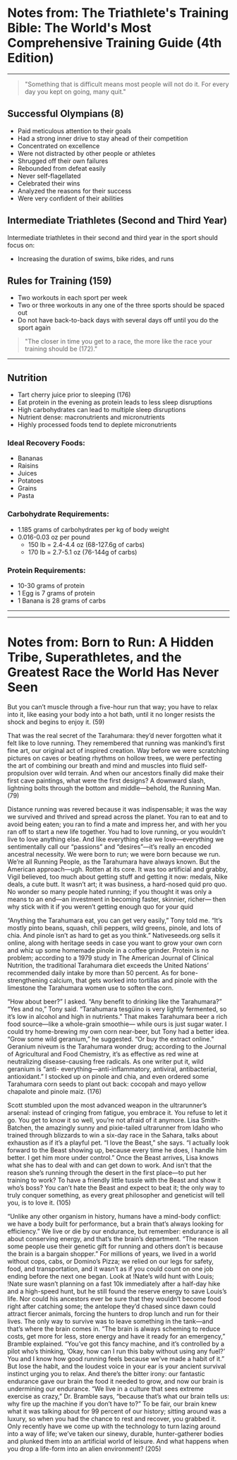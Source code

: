 # Notes from: The Triathlete's Training Bible: The World's Most Comprehensive Training Guide (4th Edition)

---

> "Something that is difficult means most people will not do it. For every day you kept on going, many quit."

## Successful Olympians (8)

- Paid meticulous attention to their goals
- Had a strong inner drive to stay ahead of their competition
- Concentrated on excellence
- Were not distracted by other people or athletes
- Shrugged off their own failures
- Rebounded from defeat easily
- Never self-flagellated
- Celebrated their wins
- Analyzed the reasons for their success
- Were very confident of their abilities

## Intermediate Triathletes (Second and Third Year)

Intermediate triathletes in their second and third year in the sport should focus on:
- Increasing the duration of swims, bike rides, and runs

## Rules for Training (159)

- Two workouts in each sport per week
- Two or three workouts in any one of the three sports should be spaced out
- Do not have back-to-back days with several days off until you do the sport again

> "The closer in time you get to a race, the more like the race your training should be (172)."

---

## Nutrition

- Tart cherry juice prior to sleeping (176)
- Eat protein in the evening as protein leads to less sleep disruptions
- High carbohydrates can lead to multiple sleep disruptions
- Nutrient dense: macronutrients and micronutrients
- Highly processed foods tend to deplete micronutrients

### Ideal Recovery Foods:

- Bananas
- Raisins
- Juices
- Potatoes
- Grains
- Pasta

### Carbohydrate Requirements:
- 1.185 grams of carbohydrates per kg of body weight
- 0.016-0.03 oz per pound
  - 150 lb = 2.4-4.4 oz (68-127.6g of carbs)
  - 170 lb = 2.7-5.1 oz (76-144g of carbs)

### Protein Requirements:
- 10-30 grams of protein
- 1 Egg is 7 grams of protein
- 1 Banana is 28 grams of carbs



---
---


# Notes from: Born to Run: A Hidden Tribe, Superathletes, and the Greatest Race the World Has Never Seen 
But you can’t muscle through a five-hour run that 
way; you have to relax into it, like easing your body 
into a hot bath, until it no longer resists the shock 
and begins to enjoy it. (59) 

That was the real secret of the Tarahumara: they’d 
never forgotten what it felt like to love running. 
They remembered that running was mankind’s first 
fine art, our original act of inspired creation. Way 
before we were scratching pictures on caves or beating 
rhythms on hollow trees, we were perfecting the art 
of combining our breath and mind and muscles into fluid 
self-propulsion over wild terrain. And when our ancestors 
finally did make their first cave paintings, what were 
the first designs? A downward slash, lightning bolts 
through the bottom and middle—behold, the Running 
Man. 
(79)

Distance running was revered because it was indispensable; 
it was the way we survived and thrived and spread across 
the planet. You ran to eat and to avoid being eaten; 
you ran to find a mate and impress her, and with her 
you ran off to start a new life together. You had to 
love running, or you wouldn’t live to love anything 
else. And like everything else we love—everything 
we sentimentally call our “passions” and “desires”—it’s 
really an encoded ancestral necessity. We were born 
to run; we were born because we run. We’re all Running 
People, as the Tarahumara have always known. 
But the American approach—ugh. Rotten at its core. 
It was too artificial and grabby, Vigil believed, too 
much about getting stuff and getting it now: medals, 
Nike deals, a cute butt. It wasn’t art; it was business, 
a hard-nosed quid pro quo. No wonder so many people 
hated running; if you thought it was only a means to 
an end—an investment in becoming faster, skinnier, 
richer— then why stick with it if you weren’t getting 
enough quo for your quid 

“Anything the Tarahumara eat, you can get very easily,” 
Tony told me. “It’s mostly pinto beans, squash, 
chili peppers, wild greens, pinole, and lots of chia. 
And pinole isn’t as hard to get as you think.” 
Nativeseeds.org sells it online, along with heritage 
seeds in case you want to grow your own corn and whiz 
up some homemade pinole in a coffee grinder. Protein 
is no problem; according to a 1979 study in The American 
Journal of Clinical Nutrition, the traditional Tarahumara 
diet exceeds the United Nations’ recommended daily 
intake by more than 50 percent. As for bone-strengthening 
calcium, that gets worked into tortillas and pinole 
with the limestone the Tarahumara women use to soften 
the corn. 

“How about beer?” I asked. “Any benefit to drinking 
like the Tarahumara?” 
“Yes and no,” Tony said. “Tarahumara tesgüino 
is very lightly fermented, so it’s low in alcohol 
and high in nutrients.” That makes Tarahumara beer 
a rich food source—like a whole-grain smoothie— 
while ours is just sugar water. I could try home-brewing 
my own corn near-beer, but Tony had a better idea. 
“Grow some wild geranium,” he suggested. “Or 
buy the extract online.” Geranium niveum is the Tarahumara 
wonder drug; according to the Journal of Agricultural 
and Food Chemistry, it’s as effective as red wine 
at neutralizing disease-causing free radicals. As one 
writer put it, wild geranium is “anti- everything—anti-inflammatory, 
antiviral, antibacterial, antioxidant.” 
I stocked up on pinole and chia, and even ordered some 
Tarahumara corn seeds to plant out back: cocopah and 
mayo yellow chapalote and pinole maiz. 
(176)

Scott stumbled upon the most advanced weapon in the 
ultrarunner’s arsenal: instead of cringing from fatigue, 
you embrace it. You refuse to let it go. You get to 
know it so well, you’re not afraid of it anymore. 
Lisa Smith-Batchen, the amazingly sunny and pixie-tailed 
ultrarunner from Idaho who trained through blizzards 
to win a six-day race in the Sahara, talks about exhaustion 
as if it’s a playful pet. “I love the Beast,” 
she says. “I actually look forward to the Beast showing 
up, because every time he does, I handle him better. 
I get him more under control.” Once the Beast arrives, 
Lisa knows what she has to deal with and can get down 
to work. And isn’t that the reason she’s running 
through the desert in the first place—to put her 
training to work? To have a friendly little tussle 
with the Beast and show it who’s boss? You can’t 
hate the Beast and expect to beat it; the only way 
to truly conquer something, as every great philosopher 
and geneticist will tell you, is to love it. (105) 

“Unlike any other organism in history, humans have 
a mind-body conflict: we have a body built for performance, 
but a brain that’s always looking for efficiency.” 
We live or die by our endurance, but remember: endurance 
is all about conserving energy, and that’s the brain’s 
department. “The reason some people use their genetic 
gift for running and others don’t is because the 
brain is a bargain shopper.” 
For millions of years, we lived in a world without 
cops, cabs, or Domino’s Pizza; we relied on our legs 
for safety, food, and transportation, and it wasn’t 
as if you could count on one job ending before the 
next one began. Look at !Nate’s wild hunt with Louis; 
!Nate sure wasn’t planning on a fast 10k immediately 
after a half-day hike and a high-speed hunt, but he 
still found the reserve energy to save Louis’s life. 
Nor could his ancestors ever be sure that they wouldn’t 
become food right after catching some; the antelope 
they’d chased since dawn could attract fiercer animals, 
forcing the hunters to drop lunch and run for their 
lives. The only way to survive was to leave something 
in the tank—and that’s where the brain comes in. 
“The brain is always scheming to reduce costs, get 
more for less, store energy and have it ready for an 
emergency,” Bramble explained. “You’ve got this 
fancy machine, and it’s controlled by a pilot who’s 
thinking, ‘Okay, how can I run this baby without 
using any fuel?’ You and I know how good running 
feels because we’ve made a habit of it.” But lose 
the habit, and the loudest voice in your ear is your 
ancient survival instinct urging you to relax. And 
there’s the bitter irony: our fantastic endurance 
gave our brain the food it needed to grow, and now 
our brain is undermining our endurance. 
“We live in a culture that sees extreme exercise 
as crazy,” Dr. Bramble says, “because that’s 
what our brain tells us: why fire up the machine if 
you don’t have to?” 
To be fair, our brain knew what it was talking about 
for 99 percent of our history; sitting around was a 
luxury, so when you had the chance to rest and recover, 
you grabbed it. Only recently have we come up with 
the technology to turn lazing around into a way of 
life; we’ve taken our sinewy, durable, hunter-gatherer 
bodies and plunked them into an artificial world of 
leisure. And what happens when you drop a life-form 
into an alien environment? 
(205)